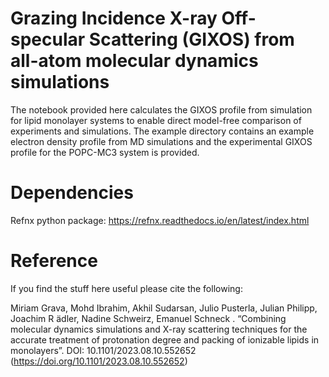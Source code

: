 # Grazing Incidence X-ray Off-specular Scattering (GIXOS) from all-atom molecular dynamics simulations

The notebook provided here calculates the GIXOS profile from simulation for lipid monolayer systems to enable direct model-free comparison of experiments and 
simulations. The example directory contains an example electron density profile from MD simulations and the experimental GIXOS profile for the POPC-MC3 system is provided.

# Dependencies
Refnx python package: https://refnx.readthedocs.io/en/latest/index.html

# Reference

If you find the stuff here useful please cite the following: 

Miriam Grava, Mohd Ibrahim, Akhil Sudarsan, Julio Pusterla, Julian Philipp, Joachim R ̈adler, Nadine Schweirz, Emanuel Schneck . “Combining molecular dynamics simulations and X-ray scattering techniques for the accurate treatment of protonation degree and packing of ionizable lipids in monolayers”. DOI: 10.1101/2023.08.10.552652 (https://doi.org/10.1101/2023.08.10.552652)
